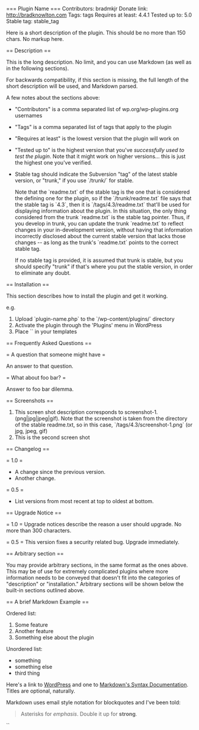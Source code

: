 === Plugin Name ===
Contributors: bradmkjr
Donate link: http://bradknowlton.com
Tags: tags
Requires at least: 4.4.1
Tested up to: 5.0
Stable tag: stable_tag

Here is a short description of the plugin. This should be no more than 150 chars. No markup here.

== Description ==

This is the long description. No limit, and you can use Markdown (as well as in the following sections).

For backwards compatibility, if this section is missing, the full length of the short description will be used, and
Markdown parsed.

A few notes about the sections above:

* "Contributors" is a comma separated list of wp.org/wp-plugins.org usernames
* "Tags" is a comma separated list of tags that apply to the plugin
* "Requires at least" is the lowest version that the plugin will work on
* "Tested up to" is the highest version that you've *successfully used to test the plugin*. Note that it might work on
higher versions... this is just the highest one you've verified.
* Stable tag should indicate the Subversion "tag" of the latest stable version, or "trunk," if you use \`/trunk/\` for
stable.

    Note that the \`readme.txt\` of the stable tag is the one that is considered the defining one for the plugin, so
if the \`/trunk/readme.txt\` file says that the stable tag is \`4.3\`, then it is \`/tags/4.3/readme.txt\` that'll be used
for displaying information about the plugin. In this situation, the only thing considered from the trunk \`readme.txt\`
is the stable tag pointer. Thus, if you develop in trunk, you can update the trunk \`readme.txt\` to reflect changes in
your in-development version, without having that information incorrectly disclosed about the current stable version
that lacks those changes -- as long as the trunk's \`readme.txt\` points to the correct stable tag.

    If no stable tag is provided, it is assumed that trunk is stable, but you should specify "trunk" if that's where
you put the stable version, in order to eliminate any doubt.

== Installation ==

This section describes how to install the plugin and get it working.

e.g.

1. Upload \`plugin-name.php\` to the \`/wp-content/plugins/\` directory
1. Activate the plugin through the 'Plugins' menu in WordPress
1. Place \`<?php do_action('plugin_name_hook'); ?>\` in your templates

== Frequently Asked Questions ==

= A question that someone might have =

An answer to that question.

= What about foo bar? =

Answer to foo bar dilemma.

== Screenshots ==

1. This screen shot description corresponds to screenshot-1.(png|jpg|jpeg|gif). Note that the screenshot is taken from
the directory of the stable readme.txt, so in this case, \`/tags/4.3/screenshot-1.png\` (or jpg, jpeg, gif)
2. This is the second screen shot

== Changelog ==

= 1.0 =
* A change since the previous version.
* Another change.

= 0.5 =
* List versions from most recent at top to oldest at bottom.

== Upgrade Notice ==

= 1.0 =
Upgrade notices describe the reason a user should upgrade. No more than 300 characters.

= 0.5 =
This version fixes a security related bug. Upgrade immediately.

== Arbitrary section ==

You may provide arbitrary sections, in the same format as the ones above. This may be of use for extremely complicated
plugins where more information needs to be conveyed that doesn't fit into the categories of "description" or
"installation." Arbitrary sections will be shown below the built-in sections outlined above.

== A brief Markdown Example ==

Ordered list:

1. Some feature
1. Another feature
1. Something else about the plugin

Unordered list:

* something
* something else
* third thing

Here's a link to [WordPress](http://wordpress.org/ "Your favorite software") and one to [Markdown's Syntax Documentation][markdown syntax].
Titles are optional, naturally.

[markdown syntax]: http://daringfireball.net/projects/markdown/syntax
            "Markdown is what the parser uses to process much of the readme file"

Markdown uses email style notation for blockquotes and I've been told:
> Asterisks for *emphasis*. Double it up for **strong**.

\`<?php code(); // goes in backticks ?>\`